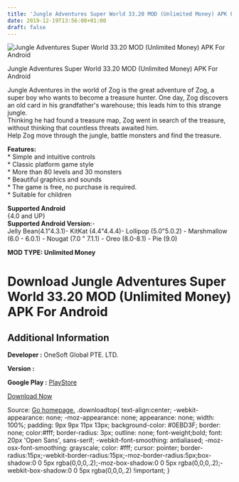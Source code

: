 ```yaml
---
title: 'Jungle Adventures Super World 33.20 MOD (Unlimited Money) APK For Android'
date: 2019-12-19T13:56:00+01:00
draft: false
---
```


![Jungle Adventures Super World 33.20 MOD (Unlimited Money) APK For Android](https://i0.wp.com/apkhome.net/wp-content/uploads/2019/11/Jungle-Adventures-Super-World-1.png "Jungle Adventures Super World 33.20 MOD (Unlimited Money) APK For Android")

  

Jungle Adventures Super World 33.20 MOD (Unlimited Money) APK For Android

Jungle Adventures in the world of Zog is the great adventure of Zog, a super boy who wants to become a treasure hunter. One day, Zog discovers an old card in his grandfather's warehouse; this leads him to this strange jungle.  
Thinking he had found a treasure map, Zog went in search of the treasure, without thinking that countless threats awaited him.  
Help Zog move through the jungle, battle monsters and find the treasure.

**Features:**  
\* Simple and intuitive controls  
\* Classic platform game style  
\* More than 80 levels and 30 monsters  
\* Beautiful graphics and sounds  
\* The game is free, no purchase is required.  
\* Suitable for children

**Supported Android**  
{4.0 and UP}  
**Supported Android Version**:-  
Jelly Bean(4.1"4.3.1)- KitKat (4.4"4.4.4)- Lollipop (5.0"5.0.2) - Marshmallow (6.0 - 6.0.1) - Nougat (7.0 " 7.1.1) - Oreo (8.0-8.1) - Pie (9.0)

**MOD TYPE: Unlimited Money**

Download Jungle Adventures Super World 33.20 MOD (Unlimited Money) APK For Android
==================================================================================

Additional Information
----------------------

**Developer :** OneSoft Global PTE. LTD.

**Version :**

**Google Play :** [PlayStore](https://play.google.com/store/apps/details?id=com.foxgames.jungle.adventures)

  

[Download Now](https://store4app.co/post/jungle-adventures-super-world-33-20-mod-unlimited-money-apk-for-android_1574409998)

  
Source: [Go homepage.](https://store4app.co/post/jungle-adventures-super-world-33-20-mod-unlimited-money-apk-for-android_1574409998) .downloadtop{ text-align:center; -webkit-appearance: none; -moz-appearance: none; appearance: none; width: 100%; padding: 9px 9px 11px 13px; background-color: #0EBD3F; border: none; color:#fff; border-radius: 3px; outline: none; font-weight;bold; font: 20px 'Open Sans', sans-serif; -webkit-font-smoothing: antialiased; -moz-osx-font-smoothing: grayscale; color: #fff; cursor: pointer; border-radius:15px;-webkit-border-radius:15px;-moz-border-radius:5px;box-shadow:0 0 5px rgba(0,0,0,.2);-moz-box-shadow:0 0 5px rgba(0,0,0,.2);-webkit-box-shadow:0 0 5px rgba(0,0,0,.2) !important; }